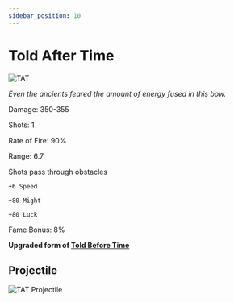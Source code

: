 ```yaml
---
sidebar_position: 10
--- 
```


# Told After Time

![TAT](https://vwiki.valorserver.com/api/item/picture/told%20after%20time)

<i>Even the ancients feared the amount of energy fused in this bow.</i>

Damage: 350-355

Shots: 1

Rate of Fire: 90%

Range: 6.7

Shots pass through obstacles

    +6 Speed
    
    +80 Might
    
    +80 Luck
   
Fame Bonus: 8%

**Upgraded form of [Told Before Time](https://wiki.valorserver.com/docs/items/weapons/bows/ut/told_before_time)**

## Projectile

![TAT Projectile](https://cdn.discordapp.com/attachments/953134990428868629/981323166683103262/toldaftertime.gif)
